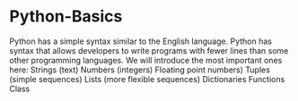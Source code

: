 # Python-Basics
Python has a simple syntax similar to the English language. 
Python has syntax that allows developers to write programs with fewer lines than some other programming languages. 
We will introduce the most important ones here: 
Strings (text) 
Numbers (integers) 
Floating point numbers) 
Tuples (simple sequences)
Lists (more flexible sequences)
Dictionaries
Functions
Class
